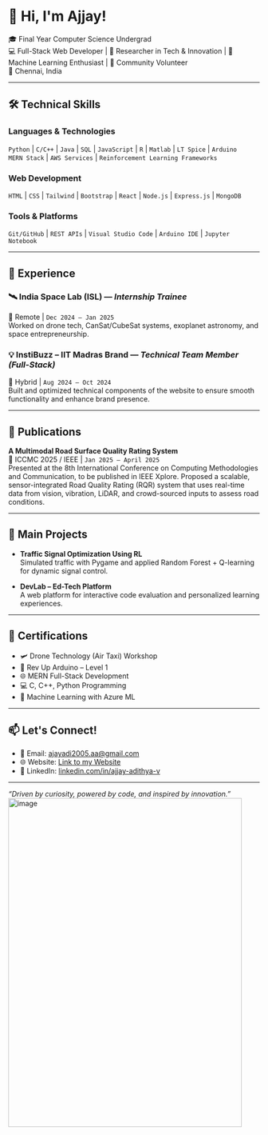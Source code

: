 # 👋 Hi, I'm Ajjay!


🎓 Final Year Computer Science Undergrad  
💻 Full-Stack Web Developer | 🔬 Researcher in Tech & Innovation |
🧠 Machine Learning Enthusiast | 🤝 Community Volunteer  
📍 Chennai, India

---

## 🛠️ Technical Skills

### Languages & Technologies
`Python` | `C/C++` | `Java` | `SQL` | `JavaScript` | `R` | `Matlab` | `LT Spice` | `Arduino`  
`MERN Stack` | `AWS Services` | `Reinforcement Learning Frameworks`

### Web Development
`HTML` | `CSS` | `Tailwind` | `Bootstrap` | `React` | `Node.js` | `Express.js` | `MongoDB`

### Tools & Platforms
`Git/GitHub` | `REST APIs` | `Visual Studio Code` | `Arduino IDE` | `Jupyter Notebook`

---

## 💼 Experience

### 🛰️ **India Space Lab (ISL)** — *Internship Trainee*  
📍 Remote | `Dec 2024 – Jan 2025`  
Worked on drone tech, CanSat/CubeSat systems, exoplanet astronomy, and space entrepreneurship.

### 💡 **InstiBuzz – IIT Madras Brand** — *Technical Team Member (Full-Stack)*  
📍 Hybrid | `Aug 2024 – Oct 2024`  
Built and optimized technical components of the website to ensure smooth functionality and enhance brand presence.

---

## 📝 Publications

**A Multimodal Road Surface Quality Rating System**  
📍 ICCMC 2025 / IEEE | `Jan 2025 – April 2025`  
Presented at the 8th International Conference on Computing Methodologies and Communication, to be published in IEEE Xplore. Proposed a scalable, sensor-integrated Road Quality Rating (RQR) system that uses real-time data from vision, vibration, LiDAR, and crowd-sourced inputs to assess road conditions.

---

## 🚀 Main Projects

- **Traffic Signal Optimization Using RL**  
  Simulated traffic with Pygame and applied Random Forest + Q-learning for dynamic signal control.

- **DevLab – Ed-Tech Platform**  
  A web platform for interactive code evaluation and personalized learning experiences.

---

## 🧾 Certifications

- 🛩️ Drone Technology (Air Taxi) Workshop  
- 🔌 Rev Up Arduino – Level 1  
- 🌐 MERN Full-Stack Development  
- 💻 C, C++, Python Programming  
- 🤖 Machine Learning with Azure ML

---

## 📫 Let's Connect!

- 📧 Email: [ajayadi2005.aa@gmail.com](mailto:ajayadi2005.aa@gmail.com)  
- 🌐 Website: [Link to my Website](https://ajjay0604.github.io/Web_Profile)  
- 🔗 LinkedIn: [linkedin.com/in/ajjay-adithya-v](https://www.linkedin.com/in/ajjay-adhithya-v-218716272/)

---

_“Driven by curiosity, powered by code, and inspired by innovation.”_
<img width="468" height="658" alt="image" src="https://github.com/user-attachments/assets/3adb5260-2f99-4ca3-8a73-eaf4bde60512" />

